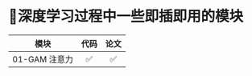 # 🔧深度学习过程中一些即插即用的模块

| 模块                          | 代码                 | 论文                 |
|-----------------------------|--------------------|--------------------|
| <center>01-GAM 注意力</center> | <center>✅</center> | <center>✅</center> |

